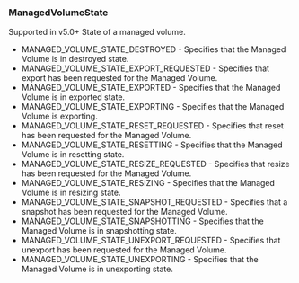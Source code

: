 ### ManagedVolumeState
Supported in v5.0+
  State of a managed volume.

- MANAGED_VOLUME_STATE_DESTROYED - Specifies that the Managed Volume is in destroyed state.
- MANAGED_VOLUME_STATE_EXPORT_REQUESTED - Specifies that export has been requested for the Managed Volume.
- MANAGED_VOLUME_STATE_EXPORTED - Specifies that the Managed Volume is in exported state.
- MANAGED_VOLUME_STATE_EXPORTING - Specifies that the Managed Volume is exporting.
- MANAGED_VOLUME_STATE_RESET_REQUESTED - Specifies that reset has been requested for the Managed Volume.
- MANAGED_VOLUME_STATE_RESETTING - Specifies that the Managed Volume is in resetting state.
- MANAGED_VOLUME_STATE_RESIZE_REQUESTED - Specifies that resize has been requested for the Managed Volume.
- MANAGED_VOLUME_STATE_RESIZING - Specifies that the Managed Volume is in resizing state.
- MANAGED_VOLUME_STATE_SNAPSHOT_REQUESTED - Specifies that a snapshot has been requested for the Managed Volume.
- MANAGED_VOLUME_STATE_SNAPSHOTTING - Specifies that the Managed Volume is in snapshotting state.
- MANAGED_VOLUME_STATE_UNEXPORT_REQUESTED - Specifies that unexport has been requested for the Managed Volume.
- MANAGED_VOLUME_STATE_UNEXPORTING - Specifies that the Managed Volume is in unexporting state.
